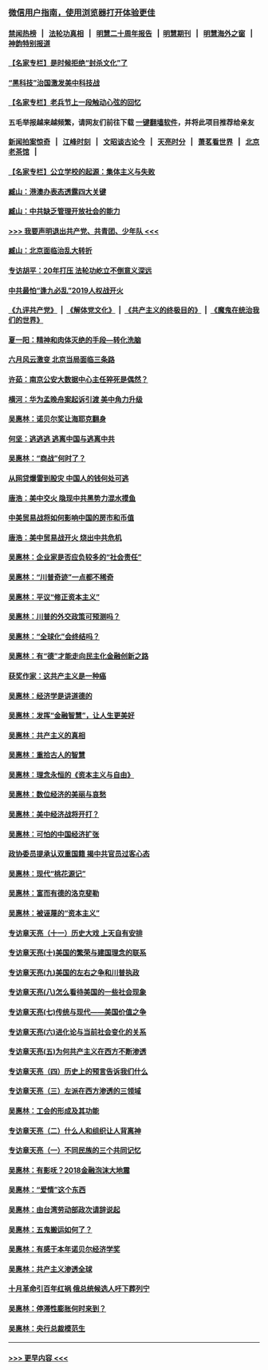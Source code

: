### [微信用户指南，使用浏览器打开体验更佳](https://github.com/gfw-breaker/banned-news1/blob/master/indexes/wechat-guide.md?t=0)
#### [禁闻热榜](热点新闻.md?t=0)  &nbsp;&nbsp;|&nbsp;&nbsp; [法轮功真相](https://github.com/gfw-breaker/truth/blob/master/README.md?t=0) &nbsp;&nbsp;|&nbsp;&nbsp; [明慧二十周年报告](https://github.com/gfw-breaker/mh-reports/blob/master/README.md?t=0) &nbsp;&nbsp;|&nbsp;&nbsp;[明慧期刊](https://github.com/gfw-breaker/mh-qikan) &nbsp;&nbsp;|&nbsp;&nbsp; [明慧海外之窗](https://github.com/gfw-breaker/mh-news/blob/master/README.md?t=0) &nbsp;&nbsp;|&nbsp;&nbsp; [神韵特别报道](https://github.com/gfw-breaker/mh-news/blob/master/shenyun.md?t=0)
#### [【名家专栏】是时候拒绝“封杀文化”了](../pages/nsc423/n11814093.md?t=02100311) 
#### [“黑科技”治国激发美中科技战](../pages/nsc423/n11638056.md?t=02100311) 
#### [【名家专栏】老兵节上一段触动心弦的回忆](../pages/nsc423/n11646016.md?t=02100311) 
#### 五毛举报越来越频繁，请网友们前往下载 [一键翻墙软件](https://github.com/gfw-breaker/ssr-accounts)，并将此项目推荐给亲友
#### [新闻拍案惊奇](https://github.com/gfw-breaker/banned-news1/blob/master/pages/link4.md) &nbsp;&nbsp;|&nbsp;&nbsp; [江峰时刻](https://github.com/gfw-breaker/banned-news1/blob/master/pages/link4.md) &nbsp;&nbsp;|&nbsp;&nbsp; [文昭谈古论今](https://github.com/gfw-breaker/banned-news1/blob/master/pages/link4.md) &nbsp;&nbsp;|&nbsp;&nbsp; [天亮时分](https://github.com/gfw-breaker/banned-news1/blob/master/pages/link4.md) &nbsp;&nbsp;|&nbsp;&nbsp; [萧茗看世界](https://github.com/gfw-breaker/banned-news1/blob/master/pages/link4.md) &nbsp;&nbsp;|&nbsp;&nbsp; [北京老茶馆](https://github.com/gfw-breaker/banned-news1/blob/master/pages/link4.md) &nbsp;&nbsp;|&nbsp;&nbsp; 
#### [【名家专栏】公立学校的起源：集体主义与失败](../pages/nsc423/n11601833.md?t=02100311) 
#### [臧山：港澳办表态透露四大关键](../pages/nsc423/n11421628.md?t=02100311) 
#### [臧山：中共缺乏管理开放社会的能力](../pages/nsc423/n11407457.md?t=02100311) 
#### [>>> 我要声明退出共产党、共青团、少年队 <<<](https://github.com/begood0513/goodnews/blob/master/quit/letter.md) 
#### [臧山：北京面临治乱大转折](../pages/nsc423/n11406895.md?t=02100311) 
#### [专访胡平：20年打压 法轮功屹立不倒意义深远](../pages/nsc423/n11398800.md?t=02100311) 
#### [中共最怕“逢九必乱”2019人权战开火](../pages/nsc423/n11385248.md?t=02100311) 
#### [《九评共产党》](https://github.com/begood0513/9ping.md/blob/master/README.md) &nbsp;|&nbsp; [《解体党文化》](../../../../jtdwh.md/blob/master/README.md)  &nbsp;|&nbsp; [《共产主义的终极目的》](../../../../gczydzjmd.md/blob/master/README.md) &nbsp;|&nbsp; [《魔鬼在统治我们的世界》](../../../../mgztzwmdsj.md/blob/master/README.md) 
#### [夏一阳：精神和肉体灭绝的手段—转化洗脑](../pages/nsc423/n11368250.md?t=02100311) 
#### [六月风云激变 北京当局面临三条路](../pages/nsc423/n11313668.md?t=02100311) 
#### [许茹：南京公安大数据中心主任猝死是偶然？](../pages/nsc423/n11064744.md?t=02100311) 
#### [横河：华为孟晚舟案起诉引渡 美中角力升级](../pages/nsc423/n11027230.md?t=02100311) 
#### [吴惠林：诺贝尔奖让海耶克翻身](../pages/nsc423/n10890049.md?t=02100311) 
#### [何坚：逃逃逃 逃离中国与逃离中共](../pages/nsc423/n10592891.md?t=02100311) 
#### [吴惠林：“商战”何时了？](../pages/nsc423/n10573558.md?t=02100311) 
#### [从网贷爆雷到股灾 中国人的钱何处可逃](../pages/nsc423/n10572800.md?t=02100311) 
#### [唐浩：美中交火 隐现中共黑势力混水摸鱼](../pages/nsc423/n10544040.md?t=02100311) 
#### [中美贸易战将如何影响中国的房市和币值](../pages/nsc423/n10543697.md?t=02100311) 
#### [唐浩：美中贸易战开火 烧出中共危机](../pages/nsc423/n10540126.md?t=02100311) 
#### [吴惠林：企业家是否应负较多的“社会责任”](../pages/nsc423/n10535022.md?t=02100311) 
#### [吴惠林：“川普奇迹”一点都不稀奇](../pages/nsc423/n10512808.md?t=02100311) 
#### [吴惠林：平议“修正资本主义”](../pages/nsc423/n10495724.md?t=02100311) 
#### [吴惠林：川普的外交政策可预测吗？](../pages/nsc423/n10462387.md?t=02100311) 
#### [吴惠林：“全球化”会终结吗？](../pages/nsc423/n10452838.md?t=02100311) 
#### [吴惠林：有“德”才能走向民主化金融创新之路](../pages/nsc423/n10432292.md?t=02100311) 
#### [获奖作家：这共产主义是一种癌](../pages/nsc423/n10431541.md?t=02100311) 
#### [吴惠林：经济学是讲道德的](../pages/nsc423/n10398014.md?t=02100311) 
#### [吴惠林：发挥“金融智慧”，让人生更美好](../pages/nsc423/n10375019.md?t=02100311) 
#### [吴惠林：共产主义的真相](../pages/nsc423/n10351394.md?t=02100311) 
#### [吴惠林：重拾古人的智慧](../pages/nsc423/n10337691.md?t=02100311) 
#### [吴惠林：理念永恒的《资本主义与自由》](../pages/nsc423/n10316274.md?t=02100311) 
#### [吴惠林：数位经济的美丽与哀愁](../pages/nsc423/n10292946.md?t=02100311) 
#### [吴惠林：美中经济战将开打？](../pages/nsc423/n10258825.md?t=02100311) 
#### [吴惠林：可怕的中国经济扩张](../pages/nsc423/n10219147.md?t=02100311) 
#### [政协委员提承认双重国籍 揭中共官员过客心态](../pages/nsc423/n10208809.md?t=02100311) 
#### [吴惠林：现代“桃花源记”](../pages/nsc423/n10185234.md?t=02100311) 
#### [吴惠林：富而有德的洛克斐勒](../pages/nsc423/n10142264.md?t=02100311) 
#### [吴惠林：被诬蔑的“资本主义”](../pages/nsc423/n10124816.md?t=02100311) 
#### [专访章天亮（十一）历史大戏 上天自有安排](../pages/nsc423/n10094905.md?t=02100311) 
#### [专访章天亮(十)美国的繁荣与建国理念的联系](../pages/nsc423/n10094899.md?t=02100311) 
#### [专访章天亮(九)美国的左右之争和川普执政](../pages/nsc423/n10094889.md?t=02100311) 
#### [专访章天亮(八)怎么看待美国的一些社会现象](../pages/nsc423/n10094857.md?t=02100311) 
#### [专访章天亮(七)传统与现代——美国价值之争](../pages/nsc423/n10093140.md?t=02100311) 
#### [专访章天亮(六)进化论与当前社会变化的关系](../pages/nsc423/n10092036.md?t=02100311) 
#### [专访章天亮(五)为何共产主义在西方不断渗透](../pages/nsc423/n10083620.md?t=02100311) 
#### [专访章天亮（四）历史上的预言告诉我们什么](../pages/nsc423/n10083606.md?t=02100311) 
#### [专访章天亮（三）左派在西方渗透的三领域](../pages/nsc423/n10081115.md?t=02100311) 
#### [吴惠林：工会的形成及其功能](../pages/nsc423/n10080633.md?t=02100311) 
#### [专访章天亮（二）什么人和组织让人背离神](../pages/nsc423/n10076637.md?t=02100311) 
#### [专访章天亮（一）不同民族的三个共同记忆](../pages/nsc423/n10074188.md?t=02100311) 
#### [吴惠林：有影呒？2018金融泡沫大地震](../pages/nsc423/n10040534.md?t=02100311) 
#### [吴惠林：“爱情”这个东西](../pages/nsc423/n10019423.md?t=02100311) 
#### [吴惠林：由台湾劳动部政次请辞说起](../pages/nsc423/n9979679.md?t=02100311) 
#### [吴惠林：五鬼搬运如何了？](../pages/nsc423/n9925338.md?t=02100311) 
#### [吴惠林：有感于本年诺贝尔经济学奖](../pages/nsc423/n9871883.md?t=02100311) 
#### [吴惠林：共产主义渗透全球](../pages/nsc423/n9812748.md?t=02100311) 
#### [十月革命引百年红祸 俄总统候选人吁下葬列宁](../pages/nsc423/n9810182.md?t=02100311) 
#### [吴惠林：停滞性膨胀何时来到？](../pages/nsc423/n9764136.md?t=02100311) 
#### [吴惠林：央行总裁模范生](../pages/nsc423/n9728134.md?t=02100311) 

----
#### [ >>> 更早内容 <<< ](../indexes/nsc423-earlier.md)
